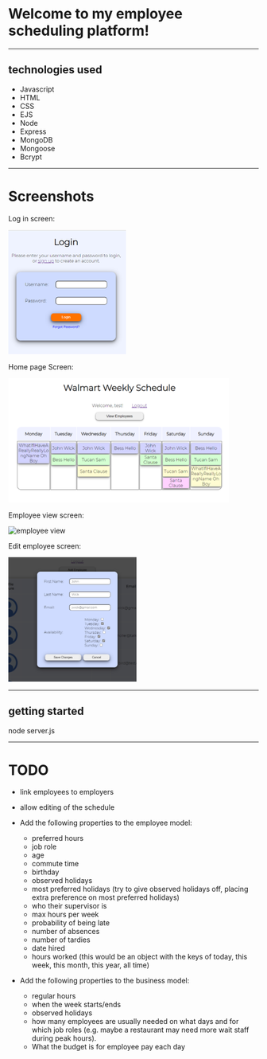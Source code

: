 # Welcome to my employee scheduling platform! #
- - - -
## technologies used ##
* Javascript
* HTML
* CSS
* EJS
* Node
* Express
* MongoDB
* Mongoose
* Bcrypt

- - - -
# Screenshots #

Log in screen:

<img src="./screenshots/loginScreen.png" alt="login" height="250px"/>

Home page Screen:

<img src="./screenshots/scheduleScreen.png" alt="schedule" height="250px"/>

Employee view screen:

<img src="./screenshots/employeeView.png" alt="employee view" height="250px"/>

Edit employee screen:

<img src="./screenshots/editEmployeeScreen.png" alt="employee edit" height="250px"/>


- - - -
## getting started ##
node server.js
- - - -

# TODO #

* link employees to employers
* allow editing of the schedule

* Add the following properties to the employee model:
    * preferred hours
    * job role
    * age
    * commute time
    * birthday
    * observed holidays
    * most preferred holidays (try to give observed holidays off, placing extra preference on most preferred holidays)
    * who their supervisor is
    * max hours per week
    * probability of being late
    * number of absences
    * number of tardies
    * date hired
    * hours worked (this would be an object with the keys of today, this week, this month, this year, all time)

* Add the following properties to the business model:
    * regular hours
    * when the week starts/ends
    * observed holidays
    * how many employees are usually needed on what days and for which job roles (e.g. maybe a restaurant may need more wait staff during peak hours).
    * What the budget is for employee pay each day
